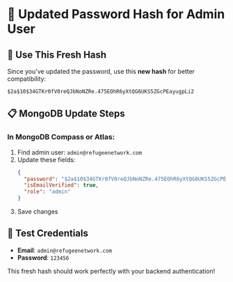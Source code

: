 # 🔧 Updated Password Hash for Admin User

## 🎯 **Use This Fresh Hash**

Since you've updated the password, use this **new hash** for better compatibility:

```
$2a$10$34GTKr0fV0reQJbNoNZRe.475EOhR6yXtQG6UKS5ZGcPEayugpLi2
```

## 📋 **MongoDB Update Steps**

### **In MongoDB Compass or Atlas:**
1. Find admin user: `admin@refugeenetwork.com`
2. Update these fields:
   ```json
   {
     "password": "$2a$10$34GTKr0fV0reQJbNoNZRe.475EOhR6yXtQG6UKS5ZGcPEayugpLi2",
     "isEmailVerified": true,
     "role": "admin"
   }
   ```
3. Save changes

## 🧪 **Test Credentials**
- **Email**: `admin@refugeenetwork.com`
- **Password**: `123456`

This fresh hash should work perfectly with your backend authentication!
